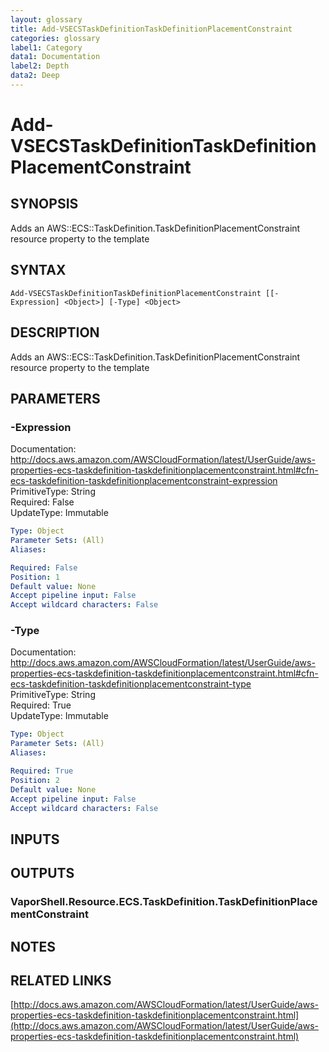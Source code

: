 ```yaml
---
layout: glossary
title: Add-VSECSTaskDefinitionTaskDefinitionPlacementConstraint
categories: glossary
label1: Category
data1: Documentation
label2: Depth
data2: Deep
---
```


# Add-VSECSTaskDefinitionTaskDefinitionPlacementConstraint

## SYNOPSIS
Adds an AWS::ECS::TaskDefinition.TaskDefinitionPlacementConstraint resource property to the template

## SYNTAX

```
Add-VSECSTaskDefinitionTaskDefinitionPlacementConstraint [[-Expression] <Object>] [-Type] <Object>
```

## DESCRIPTION
Adds an AWS::ECS::TaskDefinition.TaskDefinitionPlacementConstraint resource property to the template

## PARAMETERS

### -Expression
Documentation: http://docs.aws.amazon.com/AWSCloudFormation/latest/UserGuide/aws-properties-ecs-taskdefinition-taskdefinitionplacementconstraint.html#cfn-ecs-taskdefinition-taskdefinitionplacementconstraint-expression    
PrimitiveType: String    
Required: False    
UpdateType: Immutable

```yaml
Type: Object
Parameter Sets: (All)
Aliases: 

Required: False
Position: 1
Default value: None
Accept pipeline input: False
Accept wildcard characters: False
```

### -Type
Documentation: http://docs.aws.amazon.com/AWSCloudFormation/latest/UserGuide/aws-properties-ecs-taskdefinition-taskdefinitionplacementconstraint.html#cfn-ecs-taskdefinition-taskdefinitionplacementconstraint-type    
PrimitiveType: String    
Required: True    
UpdateType: Immutable

```yaml
Type: Object
Parameter Sets: (All)
Aliases: 

Required: True
Position: 2
Default value: None
Accept pipeline input: False
Accept wildcard characters: False
```

## INPUTS

## OUTPUTS

### VaporShell.Resource.ECS.TaskDefinition.TaskDefinitionPlacementConstraint

## NOTES

## RELATED LINKS

[http://docs.aws.amazon.com/AWSCloudFormation/latest/UserGuide/aws-properties-ecs-taskdefinition-taskdefinitionplacementconstraint.html](http://docs.aws.amazon.com/AWSCloudFormation/latest/UserGuide/aws-properties-ecs-taskdefinition-taskdefinitionplacementconstraint.html)

